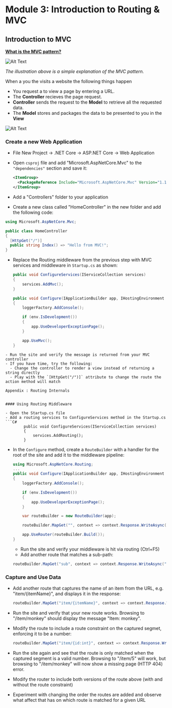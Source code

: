 # Module 3: Introduction to Routing & MVC 

## Introduction to MVC 

**[What is the MVC pattern?](https://docs.asp.net/en/latest/mvc/overview.html)**

![Alt Text](https://github.com/LadyNaggaga/ASP.NETCoreMVA/blob/master/Images/MVC.png)

*The illustration above is a simple explanation of the  MVC pattern.*

When a you the visits a website the following things happen 
- You request a to view a page by entering a URL. 
- The **Controller** recieves the page request. 
- **Controller** sends the request to the **Model** to retrieve all the requested data.
- The **Model** stores and packages the data to be presented to you in the **View**

![Alt Text](https://github.com/LadyNaggaga/ASP.NETCoreMVA/blob/master/Images/MVCPattern.png)

### Create a new Web Application 
- File New Project -> .NET Core -> ASP.NET Core -> Web Application
- Open `csproj` file and add "Microsoft.AspNetCore.Mvc" to the `"dependencies"` section and save it:

  ```XML
  <ItemGroup>
    <PackageReference Include="Microsoft.AspNetCore.Mvc" Version="1.1.1" />
  </ItemGroup>
  ```
- Add a "Controllers" folder to your application
- Create a new class called "HomeController" in the new folder and add the following code:

```c#
using Microsoft.AspNetCore.Mvc;

public class HomeController
{
  [HttpGet("/")]
  public string Index() => "Hello from MVC!";
}
```
- Replace the Routing middleware from the previous step with MVC services and middleware in `Startup.cs` as shown:

  ```C#
  public void ConfigureServices(IServiceCollection services)
  {
      services.AddMvc();
  }
  
  public void Configure(IApplicationBuilder app, IHostingEnvironment env, ILoggerFactory loggerFactory)
  {
      loggerFactory.AddConsole();

      if (env.IsDevelopment())
      {
          app.UseDeveloperExceptionPage();
      }

      app.UseMvc();
  }
```
- Run the site and verify the message is returned from your MVC controller
- If you have time, try the following:
  - Change the controller to render a view instead of returning a string directly
  - Play with the `[HttpGet("/")]` attribute to change the route the action method will match

Appendix : Routing Internals


#### Using Routing Middleware

- Open the Startup.cs file
- Add a routing services to ConfigureServices method in the Startup.cs
```C#
        public void ConfigureServices(IServiceCollection services)
        {
            services.AddRouting();
        }
```

- In the `Configure` method, create a `RouteBuilder` with a handler for the root of the site and add it to the middleware pipeline:
  
  ```C#
  using Microsoft.AspNetCore.Routing;
  ...
  public void Configure(IApplicationBuilder app, IHostingEnvironment env, ILoggerFactory loggerFactory)
  {
      loggerFactory.AddConsole();

      if (env.IsDevelopment())
      {
          app.UseDeveloperExceptionPage();
      }

      var routeBuilder = new RouteBuilder(app);

      routeBuilder.MapGet("", context => context.Response.WriteAsync("Hello from Routing!"));

      app.UseRouter(routeBuilder.Build());
  }
  ```
  - Run the site and verify your middleware is hit via routing (Ctrl+F5)
  - Add another route that matches a sub-path:

  ``` c#
  routeBuilder.MapGet("sub", context => context.Response.WriteAsync("Hello from sub!"));
  ```
  
### Capture and Use Data 
- Add another route that captures the name of an item from the URL, e.g. "item/{itemName}", and displays it in the response:
  
  ``` c#
  routeBuilder.MapGet("item/{itemName}", context => context.Response.WriteAsync($"Item: {context.GetRouteValue("itemName")}"));
  ```
-  Run the site and verify that your new route works. Browsing to "/item/monkey" should display the message "Item: monkey".
- Modify the route to include a route constraint on the captured segmet, enforcing it to be a number:
  
  ``` c#
  routeBuilder.MapGet("item/{id:int}", context => context.Response.WriteAsync($"Item ID: {context.GetRouteValue("id")}"));
  ```
-  Run the site again and see that the route is only matched when the captured segment is a valid number. Browsing to "/item/5" will work, but browsing to "/item/monkey" will now show a missing page (HTTP 404) error.
-  Modify the router to include both versions of the route above (with and without the route constraint)
- Experiment with changing the order the routes are added and observe what affect that has on which route is matched for a given URL


